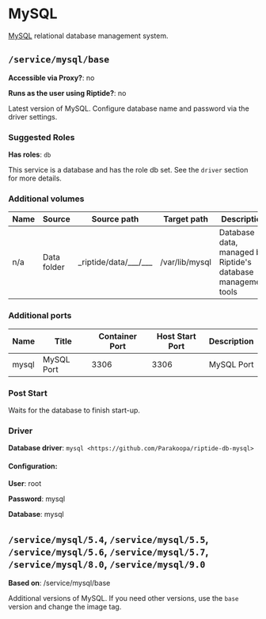 # MySQL

[MySQL] relational database management system.


## `/service/mysql/base`

**Accessible via Proxy?**: no

**Runs as the user using Riptide?**: no

Latest version of MySQL. Configure database name and password via the driver settings.

### Suggested Roles

**Has roles**: `db`

This service is a database and has the role db set. See the `driver` section for more
details.

### Additional volumes

| Name | Source      | Source path                  | Target path    | Description                                                   |
| ---- | ----------- | ---------------------------- | -------------- | ------------------------------------------------------------- |
| n/a  | Data folder | \_riptide/data/\_\_\_/\_\_\_ | /var/lib/mysql | Database data, managed by Riptide's database management tools |

### Additional ports

| Name  | Title      | Container Port | Host Start Port | Description |
| ----- | ---------- | -------------- | --------------- | ----------- |
| mysql | MySQL Port | 3306           | 3306            | MySQL Port  |

### Post Start

Waits for the database to finish start-up.

### Driver

**Database driver**: `mysql <https://github.com/Parakoopa/riptide-db-mysql>`

#### Configuration:

**User**: root

**Password**: mysql

**Database**: mysql

## `/service/mysql/5.4`, `/service/mysql/5.5`, `/service/mysql/5.6`, `/service/mysql/5.7`, `/service/mysql/8.0`, `/service/mysql/9.0`

**Based on**: /service/mysql/base

Additional versions of MySQL. If you need other versions, use the `base` version and change the image tag.

[mysql]: https://www.mysql.com/
